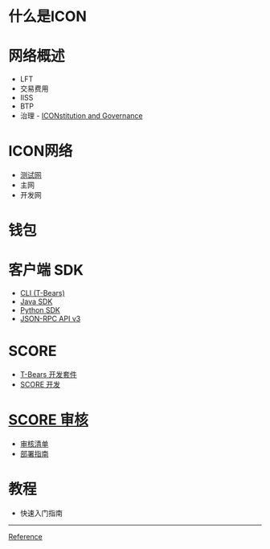 # 什么是ICON

# 网络概述
  - LFT
  - 交易费用
  - IISS
  - BTP
  - 治理 - [ICONstitution and Governance](https://icon.foundation/resources/file/ICON_Yellowpaper_ICONstitution_and_Governance_EN_V1.0.pdf) 

# ICON网络
  - [测试网](https://icon-project.github.io/docs/icon_testnet-zh.html)
  - 主网
  - 开发网

# 钱包

# 客户端 SDK
  - [CLI (T-Bears)](https://icon-project.github.io/docs/tbears_cli-zh.html)
  - [Java SDK](https://github.com/icon-project/icon-sdk-java/blob/master/quickstart/README.md)
  - [Python SDK](https://github.com/icon-project/icon-sdk-python/blob/master/README.md)
  - [JSON-RPC API v3](https://github.com/icon-project/icon-rpc-server/blob/master/docs/icon-json-rpc-v3.md)

# SCORE
  - [T-Bears 开发套件](https://github.com/icon-project/t-bears/blob/master/README.md)
  - [SCORE 开发](https://github.com/icon-project/icon-service/blob/master/docs/dapp_guide.md)

# [SCORE 审核](https://icon-project.github.io/docs/score_audit-zh.html)
  - [审核清单](https://icon-project.github.io/docs/audit_checklist.html)
  - [部署指南](https://icon-project.github.io/docs/score_deploy_guide-zh.html)

# 教程
  - 快速入门指南

---
[Reference](https://github.com/icon-project/icon-project.github.io/tree/2b560055206301b45d5af750d8a39165ebe0da1c)